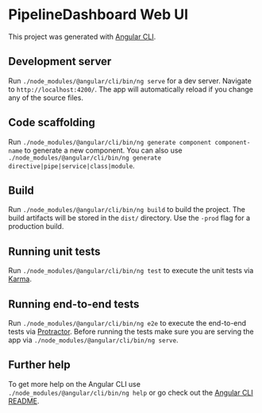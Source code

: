 # PipelineDashboard Web UI

This project was generated with [Angular CLI](https://github.com/angular/angular-cli).

## Development server

Run `./node_modules/@angular/cli/bin/ng serve` for a dev server. Navigate to `http://localhost:4200/`. The app will automatically reload if you change any of the source files.

## Code scaffolding

Run `./node_modules/@angular/cli/bin/ng generate component component-name` to generate a new component. You can also use `./node_modules/@angular/cli/bin/ng generate directive|pipe|service|class|module`.

## Build

Run `./node_modules/@angular/cli/bin/ng build` to build the project. The build artifacts will be stored in the `dist/` directory. Use the `-prod` flag for a production build.

## Running unit tests

Run `./node_modules/@angular/cli/bin/ng test` to execute the unit tests via [Karma](https://karma-runner.github.io).

## Running end-to-end tests

Run `./node_modules/@angular/cli/bin/ng e2e` to execute the end-to-end tests via [Protractor](http://www.protractortest.org/).
Before running the tests make sure you are serving the app via `./node_modules/@angular/cli/bin/ng serve`.

## Further help

To get more help on the Angular CLI use `./node_modules/@angular/cli/bin/ng help` or go check out the [Angular CLI README](https://github.com/angular/angular-cli/blob/master/README.md).
